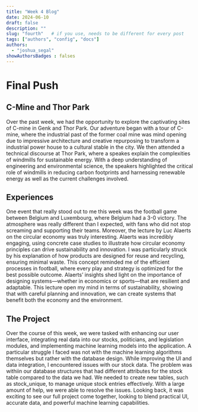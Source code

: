 ```yaml
---
title: "Week 4 Blog"
date: 2024-06-10
draft: false
description: ""
slug: "fourth"   # if you use, needs to be different for every post
tags: ["authors", "config", "docs"]
authors:
  - "joshua_segal"
showAuthorsBadges : falses
---
```


# Final Push

## C-Mine and Thor Park

Over the past week, we had the opportunity to explore the captivating sites of C-mine in Genk and Thor Park. Our adventure began with a tour of C-mine, where the industrial past of the former coal mine was mind opening due to impressive architecture and creative repurposing to transform a industrial power house to a cultural stable in the city. We then attended a technical discourse at Thor Park, where a speakes explain the complexities of windmills for sustainable energy. With a deep understanding of engineering and environmental science, the speakers highlighted the critical role of windmills in reducing carbon footprints and harnessing renewable energy as well as the current challenges involved.

## Experiences

One event that really stood out to me this week was the football game between Belgium and Luxembourg, where Belgium had a 3-0 victory. The atmosphere was really different than I expected, with fans who did not stop screaming and supporting their teams. Moreover, the lecture by Luc Alaerts on the circular economy was truly interesting. Alaerts was incredibly engaging, using concrete case studies to illustrate how circular economy principles can drive sustainability and innovation. I was particularly struck by his explanation of how products are designed for reuse and recycling, ensuring minimal waste. This concept reminded me of the efficient processes in football, where every play and strategy is optimized for the best possible outcome. Alaerts’ insights shed light on the importance of designing systems—whether in economics or sports—that are resilient and adaptable. This lecture open my mind in terms of sustainability, showing that with careful planning and innovation, we can create systems that benefit both the economy and the environment.

## The Project

Over the course of this week, we were tasked with enhancing our user interface, integrating real data into our stocks, politicians, and legislation modules, and implementing machine learning models into the application. A particular struggle I faced was not with the machine learning algorithms themselves but rather with the database design. While improving the UI and data integration, I encountered issues with our stock data. The problem was withiin our database structures that had different attributes for the stock table compared to the data we had. We needed to create new tables, such as stock_unique, to manage unique stock entries effectively.  With a large amount of help, we were able to resolve the issues. Looking back, it was exciting to see our full project come together, looking to blend practical UI, accurate data, and powerful machine learning capabilities.







